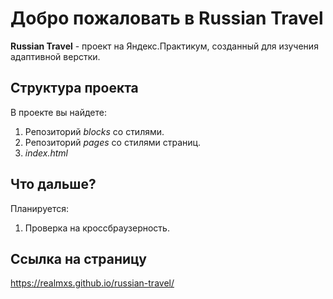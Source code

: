 # Добро пожаловать в Russian Travel

**Russian Travel** - проект на Яндекс.Практикум, созданный для изучения адаптивной верстки.

## Структура проекта
В проекте вы найдете:
1. Репозиторий _blocks_ со стилями.
2. Репозиторий _pages_ со стилями страниц.
3. _index.html_

## Что дальше?
Планируется:
1. Проверка на кроссбраузерность.

## Ссылка на страницу
https://realmxs.github.io/russian-travel/
